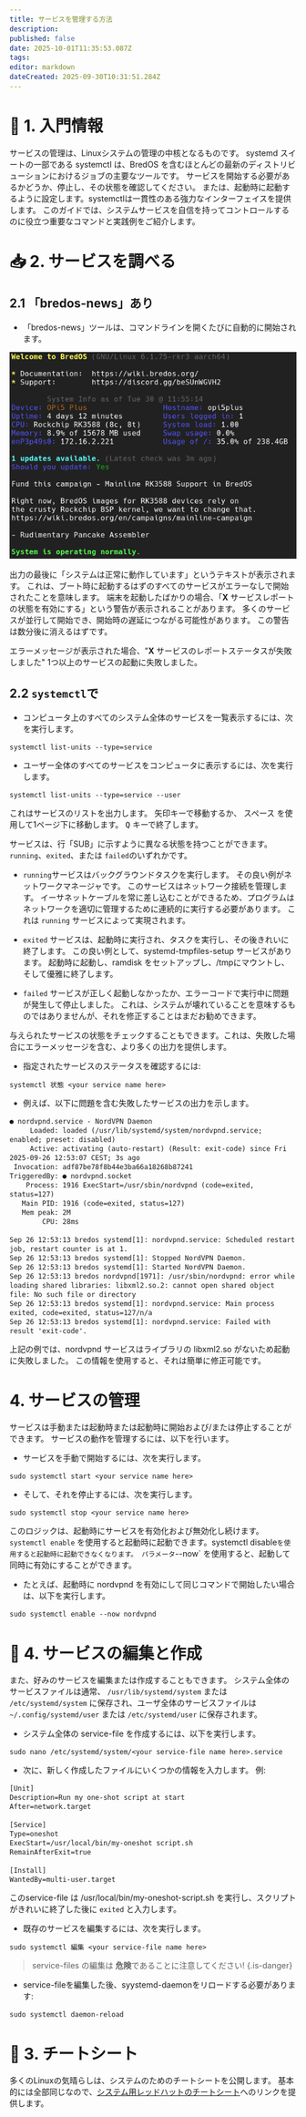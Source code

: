 ```yaml
---
title: サービスを管理する方法
description:
published: false
date: 2025-10-01T11:35:53.087Z
tags:
editor: markdown
dateCreated: 2025-09-30T10:31:51.284Z
---
```


# 🔄 1. 入門情報

サービスの管理は、Linuxシステムの管理の中核となるものです。 systemd スイートの一部である systemctl は、BredOS を含むほとんどの最新のディストリビューションにおけるジョブの主要なツールです。 サービスを開始する必要があるかどうか、停止し、その状態を確認してください。 または、起動時に起動するように設定します。systemctlは一貫性のある強力なインターフェイスを提供します。 このガイドでは、システムサービスを自信を持ってコントロールするのに役立つ重要なコマンドと実践例をご紹介します。

# 📥 2. サービスを調べる

## 2.1 「bredos-news」あり

- 「bredos-news」ツールは、コマンドラインを開くたびに自動的に開始されます。

![bredos-news.png](/systemd/bredos-news.png)

出力の最後に「システムは正常に動作しています」というテキストが表示されます。 これは、ブート時に起動するはずのすべてのサービスがエラーなしで開始されたことを意味します。 端末を起動したばかりの場合、「**X** サービスレポートの状態を有効にする」という警告が表示されることがあります。 多くのサービスが並行して開始でき、開始時の遅延につながる可能性があります。 この警告は数分後に消えるはずです。

エラーメッセージが表示された場合、"**X** サービスのレポートステータスが失敗しました" 1つ以上のサービスの起動に失敗しました。

## 2.2 `systemctl`で

- コンピュータ上のすべてのシステム全体のサービスを一覧表示するには、次を実行します。

```
systemctl list-units --type=service
```

- ユーザー全体のすべてのサービスをコンピュータに表示するには、次を実行します。

```
systemctl list-units --type=service --user
```

これはサービスのリストを出力します。 矢印キーで移動するか、 <kbd>スペース</kbd> を使用して1ページ下に移動します。 <kbd>Q</kbd> キーで終了します。

サービスは、行「SUB」に示すように異なる状態を持つことができます。 `running`、`exited`、または `failed`のいずれかです。

- `running`サービスはバックグラウンドタスクを実行します。 その良い例がネットワークマネージャです。 このサービスはネットワーク接続を管理します。 イーサネットケーブルを常に差し込むことができるため、プログラムはネットワークを適切に管理するために連続的に実行する必要があります。 これは `running` サービスによって実現されます。

- `exited` サービスは、起動時に実行され、タスクを実行し、その後きれいに終了します。 この良い例として、systemd-tmpfiles-setup サービスがあります。 起動時に起動し、ramdisk をセットアップし、/tmpにマウントし、そして優雅に終了します。

- `failed` サービスが正しく起動しなかったか、エラーコードで実行中に問題が発生して停止しました。 これは、システムが壊れていることを意味するものではありませんが、それを修正することはまだお勧めできます。

与えられたサービスの状態をチェックすることもできます。これは、失敗した場合にエラーメッセージを含む、より多くの出力を提供します。

- 指定されたサービスのステータスを確認するには:

```
systemctl 状態 <your service name here>
```

- 例えば、以下に問題を含む失敗したサービスの出力を示します。

```
● nordvpnd.service - NordVPN Daemon
     Loaded: loaded (/usr/lib/systemd/system/nordvpnd.service; enabled; preset: disabled)
     Active: activating (auto-restart) (Result: exit-code) since Fri 2025-09-26 12:53:07 CEST; 3s ago
 Invocation: adf87be78f8b44e3ba66a18268b87241
TriggeredBy: ● nordvpnd.socket
    Process: 1916 ExecStart=/usr/sbin/nordvpnd (code=exited, status=127)
   Main PID: 1916 (code=exited, status=127)
   Mem peak: 2M
        CPU: 28ms

Sep 26 12:53:13 bredos systemd[1]: nordvpnd.service: Scheduled restart job, restart counter is at 1.
Sep 26 12:53:13 bredos systemd[1]: Stopped NordVPN Daemon.
Sep 26 12:53:13 bredos systemd[1]: Started NordVPN Daemon.
Sep 26 12:53:13 bredos nordvpnd[1971]: /usr/sbin/nordvpnd: error while loading shared libraries: libxml2.so.2: cannot open shared object file: No such file or directory
Sep 26 12:53:13 bredos systemd[1]: nordvpnd.service: Main process exited, code=exited, status=127/n/a
Sep 26 12:53:13 bredos systemd[1]: nordvpnd.service: Failed with result 'exit-code'.
```

上記の例では、nordvpnd サービスはライブラリの libxml2.so がないため起動に失敗しました。 この情報を使用すると、それは簡単に修正可能です。

# 4. サービスの管理

サービスは手動または起動時または起動時に開始および/または停止することができます。 サービスの動作を管理するには、以下を行います。

- サービスを手動で開始するには、次を実行します。

```
sudo systemctl start <your service name here>
```

- そして、それを停止するには、次を実行します。

```
sudo systemctl stop <your service name here>
```

このロジックは、起動時にサービスを有効化および無効化し続けます。 `systemctl enable` を使用すると起動時に起動できます。systemctl disable`を使用すると起動時に起動できなくなります。 パラメータ`--now\` を使用すると、起動して同時に有効にすることができます。

- たとえば、起動時に nordvpnd を有効にして同じコマンドで開始したい場合は、以下を実行します。

```
sudo systemctl enable --now nordvpnd
```

# 🚀 4. サービスの編集と作成

また、好みのサービスを編集または作成することもできます。 システム全体のサービスファイルは通常、 `/usr/lib/systemd/system` または `/etc/systemd/system` に保存され、ユーザ全体のサービスファイルは `~/.config/systemd/user` または `/etc/systemd/user` に保存されます。

- システム全体の service-file を作成するには、以下を実行します。

```
sudo nano /etc/systemd/system/<your service-file name here>.service
```

- 次に、新しく作成したファイルにいくつかの情報を入力します。 例:

```
[Unit]
Description=Run my one-shot script at start
After=network.target

[Service]
Type=oneshot
ExecStart=/usr/local/bin/my-oneshot script.sh
RemainAfterExit=true

[Install]
WantedBy=multi-user.target
```

このservice-file は /usr/local/bin/my-oneshot-script.sh を実行し、スクリプトがきれいに終了した後に `exited` と入力します。

- 既存のサービスを編集するには、次を実行します。

```
sudo systemctl 編集 <your service-file name here>
```

> service-files の編集は **危険**であることに注意してください!
> {.is-danger}

- service-fileを編集した後、syystemd-daemonをリロードする必要があります:

```
sudo systemctl daemon-reload
```

# 🔄 3. チートシート

多くのLinuxの気晴らしは、システムのためのチートシートを公開します。 基本的には全部同じなので、[システム用レッドハットのチートシート](https://access.redhat.com/sites/default/files/attachments/12052018_systemd_6.pdf)へのリンクを提供します。
